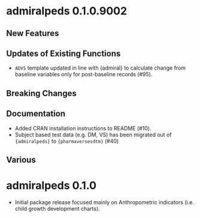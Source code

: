 # admiralpeds 0.1.0.9002

## New Features

## Updates of Existing Functions

- `ADVS` template updated in line with {admiral} to calculate change from baseline variables only for post-baseline records (#95).

## Breaking Changes

## Documentation

- Added CRAN installation instructions to README (#10).
- Subject based test data (e.g. DM, VS) has been migrated out of `{admiralpeds}` to `{pharmaversesdtm}` (#40)

## Various

# admiralpeds 0.1.0

- Initial package release focused mainly on Anthropometric indicators (i.e. child growth
development charts).
